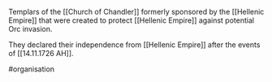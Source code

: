 Templars of the [[Church of Chandler]] formerly sponsored by the [[Hellenic Empire]] that were created to protect [[Hellenic Empire]] against potential Orc invasion.

They declared their independence from [[Hellenic Empire]] after the events of [[14.11.1726 AH]].

#organisation 